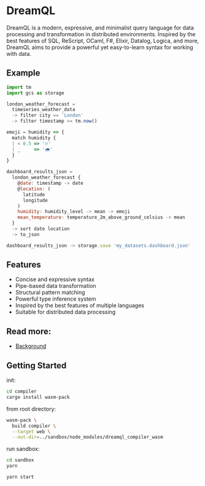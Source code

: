 # DreamQL

DreamQL is a modern, expressive, and minimalist query language for data processing and transformation in distributed environments. Inspired by the best features of SQL, ReScript, OCaml, F#, Elixir, Datalog, Logica, and more, DreamQL aims to provide a powerful yet easy-to-learn syntax for working with data.

## Example

```js
import tm
import gcs as storage

london_weather_forecast =
  timeseries_weather_data
  -> filter city == 'London'
  -> filter timestamp >= tm.now()

emoji = humidity => {
  match humidity {
  | < 0.5 => '🔥'
  | _     => '🌧️'
  }
}

dashboard_results_json =
  london_weather_forecast {
    @date: timestamp -> date
    @location: (
      latitude
      longitude
    )
    humidity: humidity_level -> mean -> emoji
    mean_temperature: temperature_2m_above_ground_celsius -> mean
  }
  -> sort date location
  -> to_json

dashboard_results_json -> storage.save 'my_datasets.dashboard.json'
```

## Features

- Concise and expressive syntax
- Pipe-based data transformation
- Structural pattern matching
- Powerful type inference system
- Inspired by the best features of multiple languages
- Suitable for distributed data processing

## Read more:

- [Background](docs/background.md)

## Getting Started

init:

```sh
cd compiler
cargo install wasm-pack
```

from root directory:

```sh
wasm-pack \
  build compiler \
  --target web \
  --out-dir=../sandbox/node_modules/dreamql_compiler_wasm
```

run sandbox:

```sh
cd sandbox
yarn

yarn start
```
